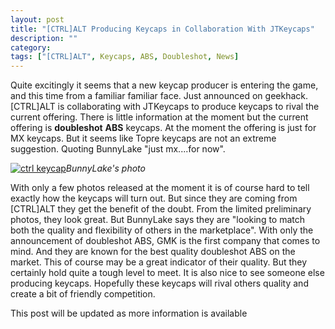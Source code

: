 ```yaml
---
layout: post
title: "[CTRL]ALT Producing Keycaps in Collaboration With JTKeycaps"
description: ""
category: 
tags: ["[CTRL]ALT", Keycaps, ABS, Doubleshot, News]
---
```

Quite excitingly it seems that a new keycap producer is entering the game, and this time from a familiar familiar face. Just announced on geekhack. [CTRL]ALT is collaborating with JTKeycaps to produce keycaps to rival the current offering. There is little information at the moment but the current offering is **doubleshot** **ABS** keycaps. At the moment the offering is just for MX keycaps. But it seems like Topre keycaps are not an extreme suggestion. Quoting BunnyLake "just mx....for now".

[![ctrl keycap](http://i.imgur.com/0OeVdLH.jpg)](https://geekhack.org/index.php?topic=70659.0)*BunnyLake's photo*  

With only a few photos released at the moment it is of course hard to tell exactly how the keycaps will turn out. But since they are coming from [CTRL]ALT they get the benefit of the doubt.   From the limited preliminary photos, they look great. But BunnyLake says they are "looking to match both the quality and flexibility of others in the marketplace". With only the announcement of doubleshot ABS, GMK is the first company that comes to mind. And they are known for the best quality doubleshot ABS on the market. This of course may be a great indicator of their quality. But they certainly hold quite a tough level to meet.
It is also nice to see someone else producing keycaps. Hopefully these keycaps will rival others quality and create a bit of friendly competition. 
 
This post will be updated as more information is available
